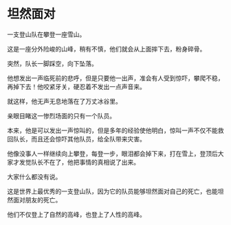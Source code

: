 # 坦然面对

一支登山队在攀登一座雪山。 

这是一座分外险峻的山峰，稍有不慎，他们就会从上面摔下去，粉身碎骨。 

突然，队长一脚踩空，向下坠落。 

他想发出一声临死前的悲呼，但是只要他一出声，准会有人受到惊吓，攀爬不稳，再掉下去！他咬紧牙关，硬忍着不发出一点声音来。 

就这样，他无声无息地落在了万丈冰谷里。 

亲眼目睹这一惨烈场面的只有一个队员。 

本来，他是可以发出一声惊叫的，但是多年的经验使他明白，惊叫一声不仅不能救回队长，而且还会惊吓其他队员，给全队带来灾害。 

他像没事人一样继续向上攀登，每登一步，眼泪都会掉下来，打在雪上，登顶后大家才发觉队长不在了，他把事情的真相说了出来。 

大家什么都没有说。 

这是世界上最优秀的一支登山队，因为它的队员能够坦然面对自己的死亡，也能坦然面对朋友的死亡。 

他们不仅登上了自然的高峰，也登上了人性的高峰。
 